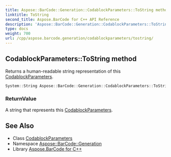 ```yaml
---
title: Aspose::BarCode::Generation::CodablockParameters::ToString method
linktitle: ToString
second_title: Aspose.BarCode for C++ API Reference
description: 'Aspose::BarCode::Generation::CodablockParameters::ToString method. Returns a human-readable string representation of this CodablockParameters in C++.'
type: docs
weight: 700
url: /cpp/aspose.barcode.generation/codablockparameters/tostring/
---
```

## CodablockParameters::ToString method


Returns a human-readable string representation of this [CodablockParameters](../).

```cpp
System::String Aspose::BarCode::Generation::CodablockParameters::ToString() const override
```


### ReturnValue

A string that represents this [CodablockParameters](../).

## See Also

* Class [CodablockParameters](../)
* Namespace [Aspose::BarCode::Generation](../../)
* Library [Aspose.BarCode for C++](../../../)
